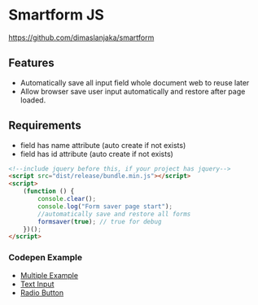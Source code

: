 # Smartform JS

https://github.com/dimaslanjaka/smartform

## Features

-   Automatically save all input field whole document web to reuse later
-   Allow browser save user input automatically and restore after page loaded.

## Requirements

-   field has name attribute (auto create if not exists)
-   field has id attribute (auto create if not exists)

```html
<!--include jquery before this, if your project has jquery-->
<script src="dist/release/bundle.min.js"></script>
<script>
    (function () {
        console.clear();
        console.log("Form saver page start");
        //automatically save and restore all forms
        formsaver(true); // true for debug
    })();
</script>
```

### Codepen Example
- [Multiple Example](http://dimaslanjaka.github.io/smartform/)
- [Text Input](https://codepen.io/dimaslanjaka/pen/qBNOoOe?editors=1010)
- [Radio Button](https://codepen.io/dimaslanjaka/pen/LYjbjvr)
